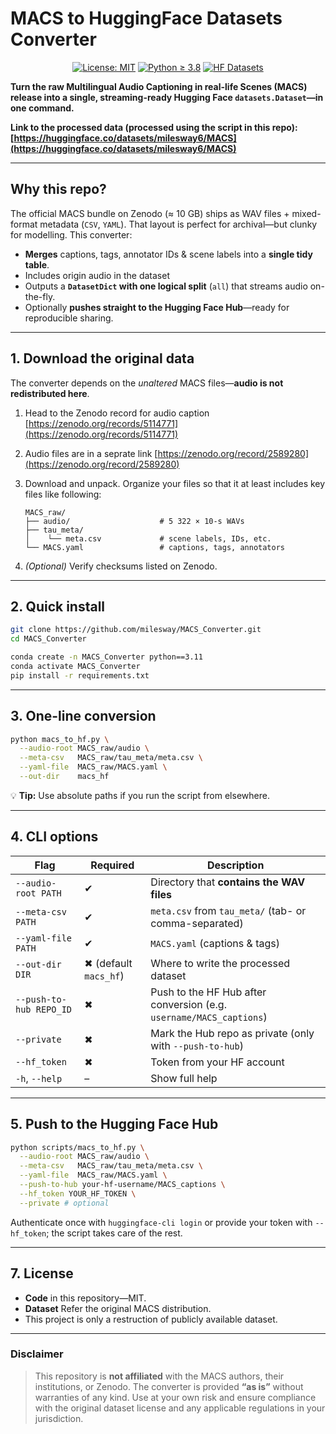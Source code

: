 # MACS to HuggingFace Datasets Converter



<div align="center">

[![License: MIT](https://img.shields.io/badge/License-MIT-blue.svg)](LICENSE)
[![Python ≥ 3.8](https://img.shields.io/badge/Python-3.8%2B-informational)](#)
[![HF Datasets](https://img.shields.io/badge/🤗-datasets-blue)](https://huggingface.co/datasets/milesway6/MACS)

</div>

**Turn the raw Multilingual Audio Captioning in real-life Scenes (MACS) release into a single, streaming-ready Hugging Face `datasets.Dataset`—in one command.**

**Link to the processed data (processed using the script in this repo): [https://huggingface.co/datasets/milesway6/MACS](https://huggingface.co/datasets/milesway6/MACS)**

---

## Why this repo?

The official MACS bundle on Zenodo (≈ 10 GB) ships as WAV files + mixed-format metadata (`CSV`, `YAML`).
That layout is perfect for archival—but clunky for modelling. This converter:

* **Merges** captions, tags, annotator IDs & scene labels into a **single tidy table**.
* Includes origin audio in the dataset
* Outputs a **`DatasetDict` with one logical split** (`all`) that streams audio on-the-fly.
* Optionally **pushes straight to the Hugging Face Hub**—ready for reproducible sharing.

---

## 1. Download the original data

The converter depends on the *unaltered* MACS files—**audio is not redistributed here**.

1. Head to the Zenodo record for audio caption
   [https://zenodo.org/records/5114771](https://zenodo.org/records/5114771)

2. Audio files are in a seprate link
    [https://zenodo.org/record/2589280](https://zenodo.org/record/2589280)

3. Download and unpack. Organize your files so that it at least includes key files like following:

   ```
   MACS_raw/
   ├── audio/                    # 5 322 × 10-s WAVs
   ├── tau_meta/
   │    └── meta.csv             # scene labels, IDs, etc.
   └── MACS.yaml                 # captions, tags, annotators
   ```

4. *(Optional)* Verify checksums listed on Zenodo.

---

## 2. Quick install

```bash
git clone https://github.com/milesway/MACS_Converter.git
cd MACS_Converter

conda create -n MACS_Converter python==3.11
conda activate MACS_Converter
pip install -r requirements.txt
```

---

## 3. One-line conversion

```bash
python macs_to_hf.py \
  --audio-root MACS_raw/audio \
  --meta-csv   MACS_raw/tau_meta/meta.csv \
  --yaml-file  MACS_raw/MACS.yaml \
  --out-dir    macs_hf
```

💡 **Tip:** Use absolute paths if you run the script from elsewhere.


---

## 4. CLI options

| Flag                    | Required              | Description                                                         |
| ----------------------- | --------------------- | ------------------------------------------------------------------- |
| `--audio-root PATH`     | ✔                     | Directory that **contains the WAV files**                           |
| `--meta-csv PATH`       | ✔                     | `meta.csv` from `tau_meta/` (tab- or comma-separated)               |
| `--yaml-file PATH`      | ✔                     | `MACS.yaml` (captions & tags)                                       |
| `--out-dir DIR`         | ✖ (default `macs_hf`) | Where to write the processed dataset                                |
| `--push-to-hub REPO_ID` | ✖                     | Push to the HF Hub after conversion (e.g. `username/MACS_captions`) |
| `--private`             | ✖                     | Mark the Hub repo as private (only with `--push-to-hub`)            |
| `--hf_token`            | ✖                     | Token from your HF account                                          |
| `-h`, `--help`          | –                     | Show full help                                                      |

---



## 5. Push to the Hugging Face Hub

```bash
python scripts/macs_to_hf.py \
  --audio-root MACS_raw/audio \
  --meta-csv   MACS_raw/tau_meta/meta.csv \
  --yaml-file  MACS_raw/MACS.yaml \
  --push-to-hub your-hf-username/MACS_captions \
  --hf_token YOUR_HF_TOKEN \
  --private # optional

```

Authenticate once with `huggingface-cli login` or provide your token with `--hf_token`; the script takes care of the rest.

---

## 7. License

* **Code** in this repository—MIT.
* **Dataset** Refer the original MACS distribution.
*  This project is only a restruction of publicly available dataset.

---



### Disclaimer

> This repository is **not affiliated** with the MACS authors, their institutions, or Zenodo.
> The converter is provided **“as is”** without warranties of any kind. Use at your own risk and ensure compliance with the original dataset license and any applicable regulations in your jurisdiction.
